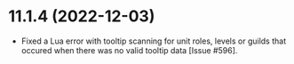 # 11.1.4 (2022-12-03)

* Fixed a Lua error with tooltip scanning for unit roles, levels or guilds that occured when there was no valid tooltip data [Issue #596].